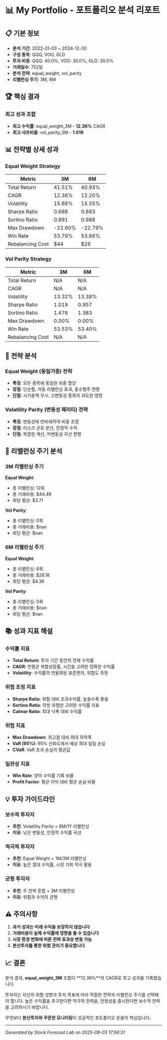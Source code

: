 # 📊 My Portfolio - 포트폴리오 분석 리포트

## 📋 기본 정보

- **분석 기간**: 2022-01-03 ~ 2024-12-30
- **구성 종목**: QQQ, VOO, GLD
- **투자 비중**: QQQ: 40.0%, VOO: 30.0%, GLD: 30.0%
- **거래일수**: 752일
- **분석 전략**: equal_weight, vol_parity
- **리밸런싱 주기**: 3M, 6M

## 🏆 핵심 결과

### 최고 성과 조합
- **최고 수익률**: equal_weight_3M - **12.36%** CAGR
- **최고 샤프비율**: vol_parity_3M - **1.019**

## 📊 전략별 상세 성과


### Equal Weight Strategy

| Metric | 3M | 6M |
|--------|--------|--------|
| Total Return | 41.51% | 40.93% |
| CAGR | 12.36% | 12.20% |
| Volatility | 15.69% | 15.55% |
| Sharpe Ratio | 0.688 | 0.683 |
| Sortino Ratio | 0.991 | 0.988 |
| Max Drawdown | -22.60% | -22.79% |
| Win Rate | 53.79% | 53.66% |
| Rebalancing Cost | $44 | $26 |


### Vol Parity Strategy

| Metric | 3M | 6M |
|--------|--------|--------|
| Total Return | N/A | N/A |
| CAGR | N/A | N/A |
| Volatility | 13.32% | 13.38% |
| Sharpe Ratio | 1.019 | 0.957 |
| Sortino Ratio | 1.476 | 1.383 |
| Max Drawdown | 0.00% | 0.00% |
| Win Rate | 53.53% | 53.40% |
| Rebalancing Cost | N/A | N/A |



## 🎯 전략 분석

### Equal Weight (동일가중) 전략
- **특징**: 모든 종목에 동일한 비중 할당
- **장점**: 단순함, 자동 리밸런싱 효과, 중소형주 편향
- **단점**: 시가총액 무시, 고변동성 종목의 과도한 영향

### Volatility Parity (변동성 패리티) 전략  
- **특징**: 변동성에 반비례하여 비중 조정
- **장점**: 리스크 균등 분산, 안정적 수익
- **단점**: 복잡한 계산, 저변동성 자산 편향

## 📅 리밸런싱 주기 분석


### 3M 리밸런싱 주기

**Equal Weight**:
- 총 리밸런싱: 12회
- 총 거래비용: $44.49
- 회당 평균: $3.71

**Vol Parity**:
- 총 리밸런싱: 0회
- 총 거래비용: $nan
- 회당 평균: $nan


### 6M 리밸런싱 주기

**Equal Weight**:
- 총 리밸런싱: 6회
- 총 거래비용: $26.18
- 회당 평균: $4.36

**Vol Parity**:
- 총 리밸런싱: 0회
- 총 거래비용: $nan
- 회당 평균: $nan



## 📚 성과 지표 해설

### 수익률 지표
- **Total Return**: 투자 기간 동안의 전체 수익률
- **CAGR**: 연평균 복합성장률, 시간을 고려한 정확한 수익률
- **Volatility**: 수익률의 연율화된 표준편차, 위험도 측정

### 위험 조정 지표  
- **Sharpe Ratio**: 위험 대비 초과수익률, 높을수록 좋음
- **Sortino Ratio**: 하방 위험만 고려한 수익률 지표
- **Calmar Ratio**: 최대 낙폭 대비 수익률

### 위험 지표
- **Max Drawdown**: 최고점 대비 최대 하락폭
- **VaR (95%)**: 95% 신뢰도에서 예상 최대 일일 손실
- **CVaR**: VaR 초과 손실의 평균값

### 일관성 지표
- **Win Rate**: 양의 수익률 기록 비율
- **Profit Factor**: 평균 이익 대비 평균 손실 비율

## 💡 투자 가이드라인

### 보수적 투자자
- **추천**: Volatility Parity + 6M/1Y 리밸런싱
- **이유**: 낮은 변동성, 안정적 수익률 곡선

### 적극적 투자자
- **추천**: Equal Weight + 1M/3M 리밸런싱  
- **이유**: 높은 절대 수익률, 시장 기회 적극 활용

### 균형 투자자
- **추천**: 두 전략 혼합 + 3M 리밸런싱
- **이유**: 위험과 수익의 균형

## ⚠️ 주의사항

1. **과거 성과는 미래 수익을 보장하지 않습니다**
2. **거래비용이 실제 수익률에 영향을 줄 수 있습니다**
3. **시장 환경 변화에 따른 전략 효과성 변동 가능**
4. **분산투자를 통한 위험 관리가 중요합니다**

## 📈 결론


분석 결과, **equal_weight_3M** 조합이 **12.36%**의 CAGR로 최고 성과를 기록했습니다.

투자자는 자신의 위험 성향과 투자 목표에 따라 적절한 전략과 리밸런싱 주기를 선택해야 합니다. 
높은 수익률을 추구한다면 적극적 전략을, 안정성을 중시한다면 보수적 전략을 고려하시기 바랍니다.

무엇보다 **분산투자와 꾸준한 모니터링**이 성공적인 포트폴리오 운용의 핵심입니다.


---

*Generated by Stock Forecast Lab on 2025-08-03 17:56:31*
